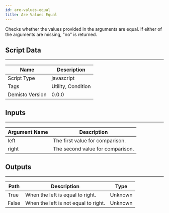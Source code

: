 ```yaml
---
id: are-values-equal
title: Are Values Equal
---
```


Checks whether the values provided in the arguments are equal. If either of the arguments are missing, "no" is returned.

## Script Data
---

| **Name** | **Description** |
| --- | --- |
| Script Type | javascript |
| Tags | Utility, Condition |
| Demisto Version | 0.0.0 |

## Inputs
---

| **Argument Name** | **Description** |
| --- | --- |
| left | The first value for comparison. |
| right | The second value for comparison. |

## Outputs
---

| **Path** | **Description** | **Type** |
| --- | --- | --- |
| True | When the left is equal to right. | Unknown |
| False | When the left is not equal to right. | Unknown |
